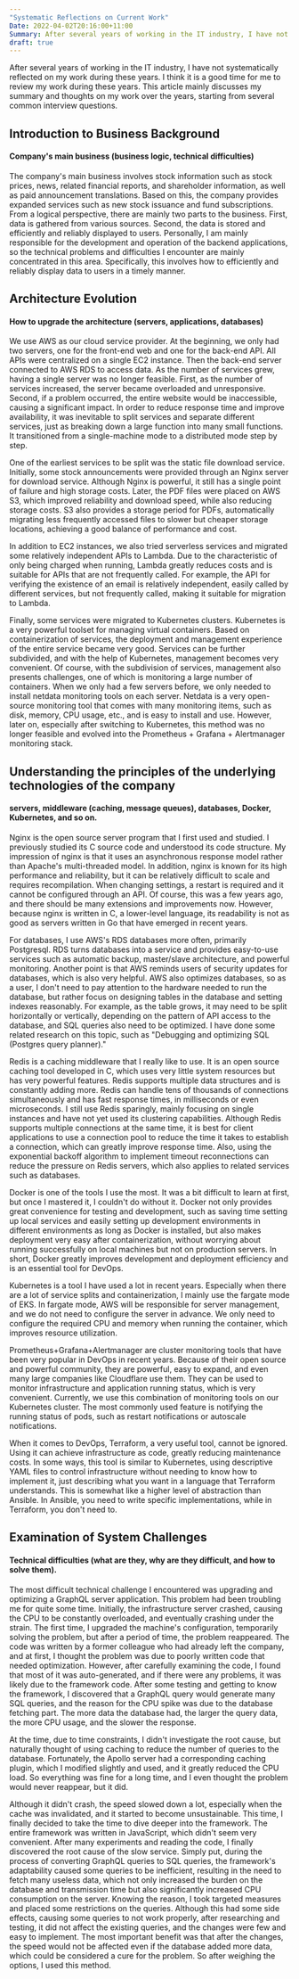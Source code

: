```yaml
---
"Systematic Reflections on Current Work"
Date: 2022-04-02T20:16:00+11:00
Summary: After several years of working in the IT industry, I have not systematically reflected on my work during these years. I think it is a good time for me to review my work during these years. This article mainly discusses my summary and thoughts on my work over the years, starting from several common interview questions.
draft: true
---
```


After several years of working in the IT industry, I have not systematically reflected on my work during these years. I think it is a good time for me to review my work during these years. This article mainly discusses my summary and thoughts on my work over the years, starting from several common interview questions.

## Introduction to Business Background

#### Company's main business (business logic, technical difficulties)

The company's main business involves stock information such as stock prices, news, related financial reports, and shareholder information, as well as paid announcement translations. Based on this, the company provides expanded services such as new stock issuance and fund subscriptions. From a logical perspective, there are mainly two parts to the business. First, data is gathered from various sources. Second, the data is stored and efficiently and reliably displayed to users. Personally, I am mainly responsible for the development and operation of the backend applications, so the technical problems and difficulties I encounter are mainly concentrated in this area. Specifically, this involves how to efficiently and reliably display data to users in a timely manner.

## Architecture Evolution

#### How to upgrade the architecture (servers, applications, databases)

We use AWS as our cloud service provider. At the beginning, we only had two servers, one for the front-end web and one for the back-end API. All APIs were centralized on a single EC2 instance. Then the back-end server connected to AWS RDS to access data. As the number of services grew, having a single server was no longer feasible. First, as the number of services increased, the server became overloaded and unresponsive. Second, if a problem occurred, the entire website would be inaccessible, causing a significant impact. In order to reduce response time and improve availability, it was inevitable to split services and separate different services, just as breaking down a large function into many small functions. It transitioned from a single-machine mode to a distributed mode step by step.

One of the earliest services to be split was the static file download service. Initially, some stock announcements were provided through an Nginx server for download service. Although Nginx is powerful, it still has a single point of failure and high storage costs. Later, the PDF files were placed on AWS S3, which improved reliability and download speed, while also reducing storage costs. S3 also provides a storage period for PDFs, automatically migrating less frequently accessed files to slower but cheaper storage locations, achieving a good balance of performance and cost.

In addition to EC2 instances, we also tried serverless services and migrated some relatively independent APIs to Lambda. Due to the characteristic of only being charged when running, Lambda greatly reduces costs and is suitable for APIs that are not frequently called. For example, the API for verifying the existence of an email is relatively independent, easily called by different services, but not frequently called, making it suitable for migration to Lambda.

Finally, some services were migrated to Kubernetes clusters. Kubernetes is a very powerful toolset for managing virtual containers. Based on containerization of services, the deployment and management experience of the entire service became very good. Services can be further subdivided, and with the help of Kubernetes, management becomes very convenient. Of course, with the subdivision of services, management also presents challenges, one of which is monitoring a large number of containers. When we only had a few servers before, we only needed to install netdata monitoring tools on each server. Netdata is a very open-source monitoring tool that comes with many monitoring items, such as disk, memory, CPU usage, etc., and is easy to install and use. However, later on, especially after switching to Kubernetes, this method was no longer feasible and evolved into the Prometheus + Grafana + Alertmanager monitoring stack.

## Understanding the principles of the underlying technologies of the company

#### servers, middleware (caching, message queues), databases, Docker, Kubernetes, and so on.

Nginx is the open source server program that I first used and studied. I previously studied its C source code and understood its code structure. My impression of nginx is that it uses an asynchronous response model rather than Apache's multi-threaded model. In addition, nginx is known for its high performance and reliability, but it can be relatively difficult to scale and requires recompilation. When changing settings, a restart is required and it cannot be configured through an API. Of course, this was a few years ago, and there should be many extensions and improvements now. However, because nginx is written in C, a lower-level language, its readability is not as good as servers written in Go that have emerged in recent years.

For databases, I use AWS's RDS databases more often, primarily Postgresql. RDS turns databases into a service and provides easy-to-use services such as automatic backup, master/slave architecture, and powerful monitoring. Another point is that AWS reminds users of security updates for databases, which is also very helpful. AWS also optimizes databases, so as a user, I don't need to pay attention to the hardware needed to run the database, but rather focus on designing tables in the database and setting indexes reasonably. For example, as the table grows, it may need to be split horizontally or vertically, depending on the pattern of API access to the database, and SQL queries also need to be optimized. I have done some related research on this topic, such as "Debugging and optimizing SQL (Postgres query planner)."

Redis is a caching middleware that I really like to use. It is an open source caching tool developed in C, which uses very little system resources but has very powerful features. Redis supports multiple data structures and is constantly adding more. Redis can handle tens of thousands of connections simultaneously and has fast response times, in milliseconds or even microseconds. I still use Redis sparingly, mainly focusing on single instances and have not yet used its clustering capabilities. Although Redis supports multiple connections at the same time, it is best for client applications to use a connection pool to reduce the time it takes to establish a connection, which can greatly improve response time. Also, using the exponential backoff algorithm to implement timeout reconnections can reduce the pressure on Redis servers, which also applies to related services such as databases.

Docker is one of the tools I use the most. It was a bit difficult to learn at first, but once I mastered it, I couldn't do without it. Docker not only provides great convenience for testing and development, such as saving time setting up local services and easily setting up development environments in different environments as long as Docker is installed, but also makes deployment very easy after containerization, without worrying about running successfully on local machines but not on production servers. In short, Docker greatly improves development and deployment efficiency and is an essential tool for DevOps.

Kubernetes is a tool I have used a lot in recent years. Especially when there are a lot of service splits and containerization, I mainly use the fargate mode of EKS. In fargate mode, AWS will be responsible for server management, and we do not need to configure the server in advance. We only need to configure the required CPU and memory when running the container, which improves resource utilization.

Prometheus+Grafana+Alertmanager are cluster monitoring tools that have been very popular in DevOps in recent years. Because of their open source and powerful community, they are powerful, easy to expand, and even many large companies like Cloudflare use them. They can be used to monitor infrastructure and application running status, which is very convenient. Currently, we use this combination of monitoring tools on our Kubernetes cluster. The most commonly used feature is notifying the running status of pods, such as restart notifications or autoscale notifications.

When it comes to DevOps, Terraform, a very useful tool, cannot be ignored. Using it can achieve infrastructure as code, greatly reducing maintenance costs. In some ways, this tool is similar to Kubernetes, using descriptive YAML files to control infrastructure without needing to know how to implement it, just describing what you want in a language that Terraform understands. This is somewhat like a higher level of abstraction than Ansible. In Ansible, you need to write specific implementations, while in Terraform, you don't need to.

## Examination of System Challenges

#### Technical difficulties (what are they, why are they difficult, and how to solve them).

The most difficult technical challenge I encountered was upgrading and optimizing a GraphQL server application. This problem had been troubling me for quite some time. Initially, the infrastructure server crashed, causing the CPU to be constantly overloaded, and eventually crashing under the strain. The first time, I upgraded the machine's configuration, temporarily solving the problem, but after a period of time, the problem reappeared. The code was written by a former colleague who had already left the company, and at first, I thought the problem was due to poorly written code that needed optimization. However, after carefully examining the code, I found that most of it was auto-generated, and if there were any problems, it was likely due to the framework code. After some testing and getting to know the framework, I discovered that a GraphQL query would generate many SQL queries, and the reason for the CPU spike was due to the database fetching part. The more data the database had, the larger the query data, the more CPU usage, and the slower the response. 

At the time, due to time constraints, I didn't investigate the root cause, but naturally thought of using caching to reduce the number of queries to the database. Fortunately, the Apollo server had a corresponding caching plugin, which I modified slightly and used, and it greatly reduced the CPU load. So everything was fine for a long time, and I even thought the problem would never reappear, but it did. 

Although it didn't crash, the speed slowed down a lot, especially when the cache was invalidated, and it started to become unsustainable. This time, I finally decided to take the time to dive deeper into the framework. The entire framework was written in JavaScript, which didn't seem very convenient. After many experiments and reading the code, I finally discovered the root cause of the slow service. Simply put, during the process of converting GraphQL queries to SQL queries, the framework's adaptability caused some queries to be inefficient, resulting in the need to fetch many useless data, which not only increased the burden on the database and transmission time but also significantly increased CPU consumption on the server. Knowing the reason, I took targeted measures and placed some restrictions on the queries. Although this had some side effects, causing some queries to not work properly, after researching and testing, it did not affect the existing queries, and the changes were few and easy to implement. The most important benefit was that after the changes, the speed would not be affected even if the database added more data, which could be considered a cure for the problem. So after weighing the options, I used this method.